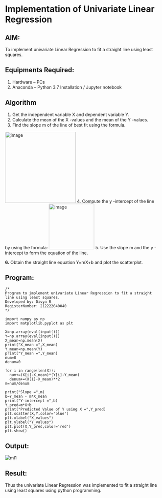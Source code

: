 # Implementation of Univariate Linear Regression
## AIM:
To implement univariate Linear Regression to fit a straight line using least squares.

## Equipments Required:
1. Hardware – PCs
2. Anaconda – Python 3.7 Installation / Jupyter notebook

## Algorithm
1. Get the independent variable X and dependent variable Y.
2. Calculate the mean of the X -values and the mean of the Y -values.
3. Find the slope m of the line of best fit using the formula. 
<img width="231" alt="image" src="https://user-images.githubusercontent.com/93026020/192078527-b3b5ee3e-992f-46c4-865b-3b7ce4ac54ad.png">
4. Compute the y -intercept of the line by using the formula:
<img width="148" alt="image" src="https://user-images.githubusercontent.com/93026020/192078545-79d70b90-7e9d-4b85-9f8b-9d7548a4c5a4.png">
5. Use the slope m and the y -intercept to form the equation of the line.

**6.** Obtain the straight line equation Y=mX+b and plot the scatterplot.

## Program:
```
/*
Program to implement univariate Linear Regression to fit a straight line using least squares.
Developed by: Divya R
RegisterNumber: 212222040040
*/
```
```
import numpy as np
import matplotlib.pyplot as plt

X=np.array(eval(input()))
Y=np.array(eval(input()))
X_mean=np.mean(X)
print("X_mean =",X_mean)
Y_mean=np.mean(Y)
print("Y_mean =",Y_mean)
num=0
denum=0

for i in range(len(X)):
  num+=(X[i]-X_mean)*(Y[i]-Y_mean)
  denum+=(X[i]-X_mean)**2
m=num/denum

print("Slope =",m)
b=Y_mean - m*X_mean
print("Y-intercept =",b)
Y_pred=m*X+b
print("Predicted Value of Y using X =",Y_pred)
plt.scatter(X,Y,color='blue')
plt.xlabel("X_values")
plt.ylabel("Y_values")
plt.plot(X,Y_pred,color='red') 
plt.show()
```

## Output:
![ml1](https://github.com/user-attachments/assets/0113e883-98a4-41dc-92a9-b304c2ae09be)



## Result:
Thus the univariate Linear Regression was implemented to fit a straight line using least squares using python programming.
